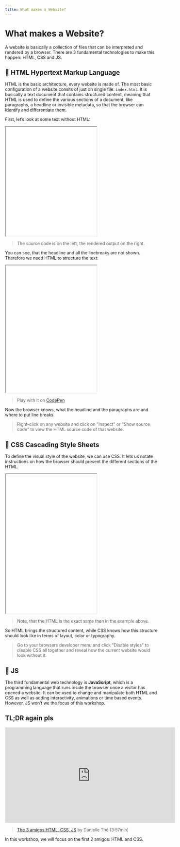 ```yaml
---
title: What makes a Website?
---
```


# What makes a Website?

A website is basically a collection of files that can be interpreted and rendered by a browser. There are 3 fundamental technologies to make this happen: HTML, CSS and JS.

## 📑 HTML Hypertext Markup Language
HTML is the basic architecture, every website is made of. The most basic configuration of a website consits of just on single file: `index.html`. It is basically a text document that contains structured content, meaning that HTML is used to define the various sections of a document, like paragraphs, a headline or invisible metadata, so that the browser can identify and differentiate them.

First, let’s look at some text without HTML:

<iframe height="360" src="/examples/er-ists-1/embed"></iframe>

> The source code is on the left, the rendered output on the right.

You can see, that the headline and all the linebreaks are not shown. Therefore we need HTML to structure the text:

<iframe height="420" src="/examples/er-ists-2/embed"></iframe>

> Play with it on [CodePen](https://codepen.io/moritzebeling/pen/PopOPyd)

Now the browser knows, what the headline and the paragraphs are and where to put line breaks.

> Right-click on any website and click on "Inspect" or "Show source code" to view the HTML source code of that website.

## 🎨 CSS Cascading Style Sheets
To define the visual style of the website, we can use CSS. It lets us notate instructions on how the browser should present the different sections of the HTML.

<iframe height="460" src="/examples/er-ists-3/embed?html=false"></iframe>

> Note, that the HTML is the exact same then in the example above.

So HTML brings the structured content, while CSS knows how this structure should look like in terms of layout, color or typography.

> Go to your browsers developer menu and click "Disable styles" to disable CSS all together and reveal how the current website would look without it.

## 💫 JS
The third fundamental web technology is **JavaScript**, which is a programming language that runs inside the browser once a visitor has opened a website. It can be used to change and manipulate both HTML and CSS as well as adding interactivity, animations or time based events. However, JS won’t we the focus of this workshop.

## TL;DR again pls

<div class="iframe video-wrapper">
    <iframe width="560" height="315" src="https://www.youtube.com/embed/gT0Lh1eYk78" title="YouTube video player" frameborder="0" allow="accelerometer; autoplay; clipboard-write; encrypted-media; gyroscope; picture-in-picture" allowfullscreen></iframe>
</div>

> [The 3 amigos HTML, CSS, JS](https://www.youtube.com/watch?v=gT0Lh1eYk78) by Danielle Thé (3:57min)

In this workshop, we will focus on the first 2 amigos: HTML and CSS.
